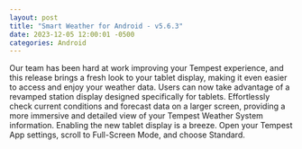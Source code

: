 ```yaml
---
layout: post
title: "Smart Weather for Android - v5.6.3"
date: 2023-12-05 12:00:01 -0500
categories: Android
---
```


Our team has been hard at work improving your Tempest experience, and this release brings a fresh look to your tablet display, making it even easier to access and enjoy your weather data. Users can now take advantage of a revamped station display designed specifically for tablets. Effortlessly check current conditions and forecast data on a larger screen, providing a more immersive and detailed view of your Tempest Weather System information. Enabling the new tablet display is a breeze. Open your Tempest App settings, scroll to Full-Screen Mode, and choose Standard.
